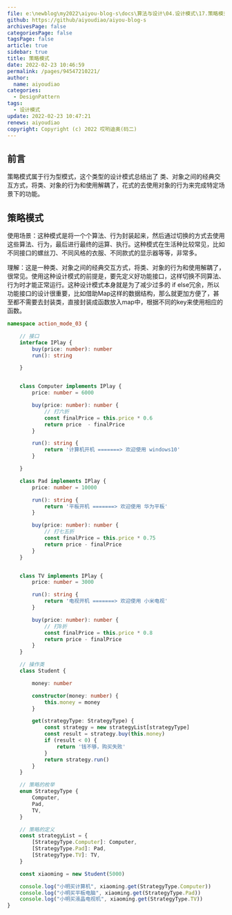 ```yaml
---
file: e:\newblog\my2022\aiyou-blog-s\docs\算法与设计\04.设计模式\17.策略模式.md
github: https://github/aiyoudiao/aiyou-blog-s
archivesPage: false
categoriesPage: false
tagsPage: false
article: true
sidebar: true
title: 策略模式
date: 2022-02-23 10:46:59
permalink: /pages/94547210221/
author: 
  name: aiyoudiao
categories: 
  - DesignPattern
tags: 
  - 设计模式
update: 2022-02-23 10:47:21
renews: aiyoudiao
copyright: Copyright (c) 2022 哎哟迪奥(码二)
---
```



## 前言

策略模式属于行为型模式，这个类型的设计模式总结出了  类、对象之间的经典交互方式，将类、对象的行为和使用解耦了，花式的去使用对象的行为来完成特定场景下的功能。

## 策略模式

使用场景：这种模式是将一个个算法、行为封装起来，然后通过切换的方式去使用这些算法、行为，最后进行最终的运算、执行。这种模式在生活种比较常见，比如 不同接口的螺丝刀、不同风格的衣服、不同款式的显示器等等，非常多。

<!-- more -->

理解：这是一种类、对象之间的经典交互方式，将类、对象的行为和使用解耦了，很常见。使用这种设计模式的前提是，要先定义好功能接口，这样切换不同算法、行为时才能正常运行。这种设计模式本身就是为了减少过多的 if else冗余，所以功能接口的设计很重要，比如借助Map这样的数据结构，那么就更加方便了，甚至都不需要去封装类，直接封装成函数放入map中，根据不同的key来使用相应的函数。


```ts
namespace action_mode_03 {

    // 接口
    interface IPlay {
        buy(price: number): number
        run(): string

    }


    class Computer implements IPlay {
        price: number = 6000

        buy(price: number): number {
            // 打六折
            const finalPrice = this.price * 0.6
            return price  - finalPrice
        }

        run(): string {
            return '计算机开机 =======> 欢迎使用 windows10'
        }

    }

    class Pad implements IPlay {
        price: number = 10000

        run(): string {
            return '平板开机 =======> 欢迎使用 华为平板'
        }

        buy(price: number): number {
            // 打七五折
            const finalPrice = this.price * 0.75
            return price - finalPrice
        }
    }


    class TV implements IPlay {
        price: number = 3000

        run(): string {
            return '电视开机 =======> 欢迎使用 小米电视'
        }

        buy(price: number): number {
            // 打8折
            const finalPrice = this.price * 0.8
            return price - finalPrice
        }
    }

    // 操作类
    class Student {

        money: number

        constructor(money: number) {
            this.money = money
        }

        get(strategyType: StrategyType) {
            const strategy = new strategyList[strategyType]
            const result = strategy.buy(this.money)
            if (result < 0) {
                return '钱不够，购买失败'
            }
            return strategy.run()
        }
    }

    // 策略的枚举
    enum StrategyType {
        Computer,
        Pad,
        TV,
    }

    // 策略的定义
    const strategyList = {
        [StrategyType.Computer]: Computer,
        [StrategyType.Pad]: Pad,
        [StrategyType.TV]: TV,
    }

    const xiaoming = new Student(5000)

    console.log("小明买计算机", xiaoming.get(StrategyType.Computer))
    console.log("小明买平板电脑", xiaoming.get(StrategyType.Pad))
    console.log("小明买液晶电视机", xiaoming.get(StrategyType.TV))
}


```
